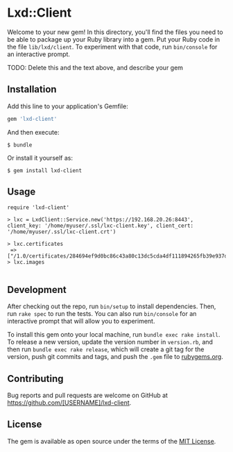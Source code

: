 # Lxd::Client

Welcome to your new gem! In this directory, you'll find the files you need to be able to package up your Ruby library into a gem. Put your Ruby code in the file `lib/lxd/client`. To experiment with that code, run `bin/console` for an interactive prompt.

TODO: Delete this and the text above, and describe your gem

## Installation

Add this line to your application's Gemfile:

```ruby
gem 'lxd-client'
```

And then execute:

    $ bundle

Or install it yourself as:

    $ gem install lxd-client

## Usage

```
require 'lxd-client'

> lxc = LxdClient::Service.new('https://192.168.20.26:8443', client_key: '/home/myuser/.ssl/lxc-client.key', client_cert: '/home/myuser/.ssl/lxc-client.crt')

> lxc.certificates
 => ["/1.0/certificates/284694ef9d0bc86c43a80c13dc5cda4df111894265fb39e937d3b13c1abee7ed"]
> lxc.images


```

## Development

After checking out the repo, run `bin/setup` to install dependencies. Then, run `rake spec` to run the tests. You can also run `bin/console` for an interactive prompt that will allow you to experiment.

To install this gem onto your local machine, run `bundle exec rake install`. To release a new version, update the version number in `version.rb`, and then run `bundle exec rake release`, which will create a git tag for the version, push git commits and tags, and push the `.gem` file to [rubygems.org](https://rubygems.org).

## Contributing

Bug reports and pull requests are welcome on GitHub at https://github.com/[USERNAME]/lxd-client.

## License

The gem is available as open source under the terms of the [MIT License](https://opensource.org/licenses/MIT).

